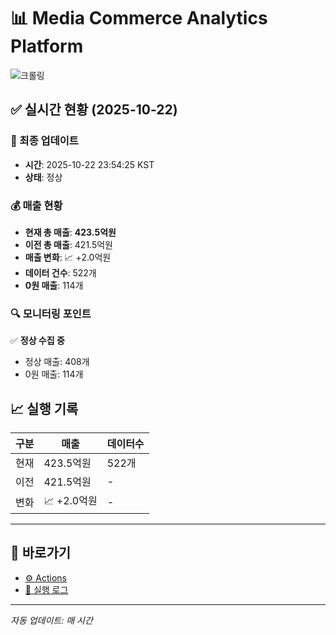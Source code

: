 # 📊 Media Commerce Analytics Platform

![크롤링](https://img.shields.io/badge/크롤링-정상-green)

## ✅ 실시간 현황 (2025-10-22)

### 📍 최종 업데이트
- **시간**: 2025-10-22 23:54:25 KST
- **상태**: 정상

### 💰 매출 현황
- **현재 총 매출**: **423.5억원**
- **이전 총 매출**: 421.5억원
- **매출 변화**: 📈 +2.0억원
- **데이터 건수**: 522개
- **0원 매출**: 114개

### 🔍 모니터링 포인트

✅ **정상 수집 중**
- 정상 매출: 408개
- 0원 매출: 114개


## 📈 실행 기록

| 구분 | 매출 | 데이터수 |
|------|------|----------|
| 현재 | 423.5억원 | 522개 |
| 이전 | 421.5억원 | - |
| 변화 | 📈 +2.0억원 | - |

---

## 🔗 바로가기

- [⚙️ Actions](../../actions)
- [📝 실행 로그](../../actions/workflows/daily_scraping.yml)

---

*자동 업데이트: 매 시간*
